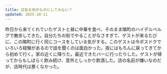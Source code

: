 ```yaml
---
title: 店名を他のものにしてみない？
updated: 2025-10-11
---
```

昨日から来てくれていたゲストと昼に中華を食べ、そのまま隣町のハイデルベルグで散歩してきた。自分たちの街でやることがなさすぎて、ゲストが来るたびに、この隣町に行く同じコースをしている気がする。このゲストは今ポスドクでいろいろ経験があるので話を聞くのは面白かった。夜にはもちんに戻ってきてから初めて行く。家の近くに降りた。最近できたバーに行ったりした。ゲストが帰ってからもしばらく飲み続け、意外としっかり飲酒した。店の名前が嫌いなのだが、店時代は悪くなかった。